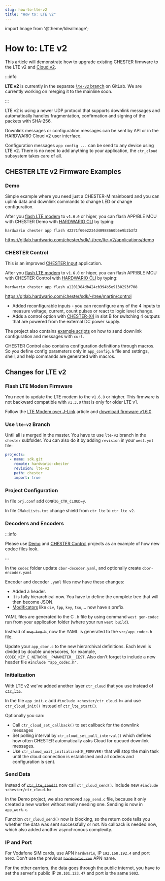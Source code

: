 ```yaml
---
slug: how-to-lte-v2
title: "How to: LTE v2"
---
```

import Image from '@theme/IdealImage';

# How to: LTE v2

This article will demonstrate how to upgrade existing CHESTER firmware to the LTE v2 and [Cloud v2](../../cloud/cloud-v2/).

:::info

**LTE v2** is currently in the separate [`lte-v2` branch](https://gitlab.hardwario.com/chester/sdk/-/tree/lte-v2) on GitLab. We are currently working on merging it to the mainline soon.

:::

LTE v2 is using a newer UDP protocol that supports downlink messages and automatically handles fragmentation, confirmation and signing of the packets with SHA-256.

Downlink messages or configuration messages can be sent by API or in the HARDWARIO Cloud v2 user interface.

Configuration messages `app config ...` can be send to any device using LTE v2. There is no need to add anything to your application, the `ctr_cloud` subsystem takes care of all.

## CHESTER LTE v2 Firmware Examples

### Demo

Simple example where you need just a CHESTER-M mainboard and you can uplink data and downlink commands to change LED or change configuration.

After you [flash LTE modem](#flash-lte-modem-firmware) to `v1.6.0` or higer, you can flash APP/BLE MCU with CHESTER Demo with [HARDWARIO CLI](../developer-tools/command-line-tools.md) by typing:

`hardwario chester app flash 42271f60e2234d40988660b5e9b2b3f2`

https://gitlab.hardwario.com/chester/sdk/-/tree/lte-v2/applications/demo

### CHESTER Control

This is an improved [CHESTER Input](../catalog-applications/chester-input.md) application.

After you [flash LTE modem](#flash-lte-modem-firmware) to `v1.6.0` or higer, you can flash APP/BLE MCU with CHESTER Control with [HARDWARIO CLI](../developer-tools/command-line-tools.md) by typing:

`hardwario chester app flash a1201384db424cb394b5e9130293f708`

https://gitlab.hardwario.com/chester/sdk/-/tree/martin/control

- Added reconfigurable inputs - you can reconfigure any of the 4 inputs to measure voltage, current, count pulses or react to logic level change.
- Adds a control option with [CHESTER-X4](../extension-modules/chester-x4.md) in slot B for switching 4 outputs that are powered from the external DC power supply.

The project also contains [example scripts](https://gitlab.hardwario.com/chester/sdk/-/tree/martin/control/applications/control/codec) on how to send downlink configuration and messages with `curl`.

CHESTER Control also contains configuration definitions through macros. So you define config parameters only in `app_config.h` file and settings, shell, and help commands are generated with macros.

## Changes for LTE v2

### Flash LTE Modem Firmware

You need to update the LTE modem to the `v1.6.0` or higher. This firmware is not backward compatible with `v1.3.0` that is only for older LTE v1.

Follow the [LTE Modem over J-Link](../firmware-flashing/lte-modem-over-j-link.md) article and [download firmware v1.6.0](pathname:///download/hio-chester-lte-v1.6.0.zip).

### Use `lte-v2` Branch

Until all is merged in the master. You have to use `lte-v2` branch in the `chester` subfolder. You can also do it by adding `revision` in your `west.yml` file:

```yaml
projects:
  - name: sdk.git
    remote: hardwario-chester
    revision: lte-v2
    path: chester
    import: true
```

### Project Configuration
In file `prj.conf` add `CONFIG_CTR_CLOUD=y`.

In file `CMakeLists.txt` change shield from `ctr_lte` to `ctr_lte_v2`.

### Decoders and Encoders

:::info

Please use [Demo](#demo) and [CHESTER Control](#chester-control) projects as an example of how new codec files look.

:::

In the `codec` folder update `cbor-decoder.yaml`, and optionally create `cbor-encoder.yaml`

Encoder and decoder `.yaml` files now have these changes:
- Added a header.
- It is fully hierarchical now. You have to define the complete tree that will then become JSON.
- [Modificators](how-to-cbor.md#modificators) like `div`, `fpp`, `key`, `tso`,... now have `$` prefix.

YAML files are generated to the C `.h` file by using command `west gen-codec` run from your application folder (where your run `west build`).

Instead of ~~`msg_key.h`~~, now the YAML is generated to the `src/app_codec.h` file.

Update your `app_cbor.c` to the new hierarchival definitions. Each level is divided by double underscores, for example, `CODEC_KEY_E_NETWORK__PARAMETER__EEST`.
Also don't forget to include a new header file `#include "app_codec.h"`.

### Initialization

With LTE v2 we've added another layer `ctr_cloud` that you use instead of ~~`ctr_lte`~~.

In the file `app_init.c` add `#include <chester/ctr_cloud.h>` and use `ctr_cloud_init()` instead of ~~`ctr_lte_start()`~~.

Optionally you can:

- Call `ctr_cloud_set_callback()` to set callback for the downlink messages
- Set polling interval by `ctr_cloud_set_pull_interval()` which defines how often CHESTER automatically asks Cloud for queued downlink messages.
- Use `ctr_cloud_wait_initialized(K_FOREVER)` that will stop the main task until the cloud connection is established and all codecs and configuration is sent.

### Send Data

Instead of ~~`ctr_lte_send()`~~ now call `ctr_cloud_send()`. Include new `#include <chester/ctr_cloud.h>`

In the Demo project, we also removed `app_send.c` file, because it only created a new worker without really needing one. Sending is now in `app_work.c`.

Function `ctr_cloud_send()` now is blocking, so the return code tells you whether the data was sent successfully or not. No callback is needed now, which also added another asynchronous complexity.

### IP and Port

For Vodafone SIM cards, use APN `hardwario`, IP `192.168.192.4` and port `5002`. Don't use the previous ~~`hardwario.com`~~ APN name.

For the other carriers, the data goes through the public internet, you have to set the server's public IP `20.101.123.47` and port is the same `5002`.
